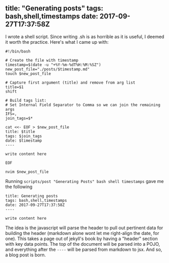 title: "Generating posts"
tags: bash,shell,timestamps
date: 2017-09-27T17:37:58Z
----

I wrote a shell script.  Since writing .sh is as horrible as it is useful, I deemed it worth the practice.  Here's what I came up with:

```shell
#!/bin/bash

# Create the file with timestamp
timestamp=$(date -u "+%Y-%m-%dT%H:%M:%SZ")
new_post_file="./posts/$timestamp.md"
touch $new_post_file

# Capture first argument (title) and remove from arg list
title=$1
shift

# Build tags list:
# Set Internal Field Separator to Comma so we can join the remaining args
IFS=,
join_tags=$*

cat <<- EOF > $new_post_file
title: $title
tags: $join_tags
date: $timestamp
----

write content here

EOF

nvim $new_post_file
```

Running `scripts/post "Generating Posts" bash shell timestamps` gave me the following

```
title: Generating posts
tags: bash,shell,timestamps
date: 2017-09-27T17:37:58Z
----

write content here
```

The idea is the javascript will parse the header to pull out pertinent data for building the header (markdown alone wont let me right-align the date, for one).  This takes a page out of jekyll's book by having a "header" section with key data points.  The top of the document will be parsed into a POJO, and everything after the `----` will be parsed from markdown to jsx.  And so, a blog post is born.
